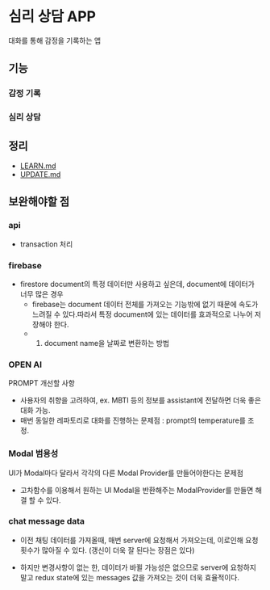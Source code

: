 # 심리 상담 APP

  대화를 통해 감정을 기록하는 앱

  ## 기능
  ### 감정 기록

  ### 심리 상담

## 정리
- [LEARN.md](./LEARN.md)
- [UPDATE.md](./UPDATE.md)


## 보완해야할 점
  ### api
  - transaction 처리

  ### firebase
  - firestore document의 특정 데이터만 사용하고 싶은데, document에 데이터가 너무 많은 경우
    - firebase는 document 데이터 전체를 가져오는 기능밖에 없기 때문에 속도가 느려질 수 있다.따라서 특정 document에 있는 데이터를 효과적으로 나누어 저장해야 한다.
    - 1. document name을 날짜로 변환하는 방법

  ### OPEN AI 
   PROMPT 개선할 사항
  - 사용자의 취향을 고려하여, ex. MBTI 등의 정보를 assistant에 전달하면 더욱 좋은 대화 가능.
  - 매번 동일한 레파토리로 대화를 진행하는 문제점 : prompt의 temperature를 조정.

  ### Modal 범용성
  UI가 Modal마다 달라서 각각의 다른 Modal Provider를 만들어야한다는 문제점
  - 고차함수를 이용해서 원하는 UI Modal을 반환해주는 ModalProvider를 만들면 해결 할 수 있다.

  ### chat message data
  - 이전 채팅 데이터를 가져올때, 매번 server에 요청해서 가져오는데, 이로인해 요청횟수가 많아질 수 있다. (갱신이 더욱 잘 된다는 장점은 있다)
  
  - 하지만 변경사항이 없는 한, 데이터가 바뀔 가능성은 없으므로 server에 요청하지 말고 redux state에 있는 messages 값을 가져오는 것이 더욱 효율적이다. 
